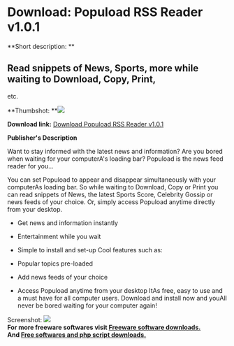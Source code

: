 # Download: Popuload RSS Reader v1.0.1

**Short description: **

## Read snippets of News, Sports, more while waiting to Download, Copy, Print,
etc.

  
**Thumbshot: **![](http://www.freewarefiles.com/screenshot/popuload_md.jpg)   
  
**Download link:** [Download Popuload RSS Reader v1.0.1](http://freesoftwares.boysofts.com/Popuload-RSS-Reader-V_program_35952.html)  
  

**Publisher's Description**  
  

Want to stay informed with the latest news and information? Are you bored when
waiting for your computerA's loading bar? Popuload is the news feed reader for
you...

You can set Popuload to appear and disappear simultaneously with your
computerAs loading bar. So while waiting to Download, Copy or Print you can
read snippets of News, the latest Sports Score, Celebrity Gossip or news feeds
of your choice. Or, simply access Popuload anytime directly from your desktop.

  * Get news and information instantly 
  * Entertainment while you wait 
  * Simple to install and set-up 
Cool features such as:

  * Popular topics pre-loaded 
  * Add news feeds of your choice 
  * Access Popuload anytime from your desktop 
ItAs free, easy to use and a must have for all computer users. Download and
install now and youAll never be bored waiting for your computer again!

  
  
Screenshot: ![](http://www.freewarefiles.com/screenshot/popuload.jpg)  
**For more freeware softwares visit [Freeware software downloads.](http://freesoftwares.boysofts.com/)**   
**And [Free softwares and php script downloads.](http://www.boysofts.com/)**

